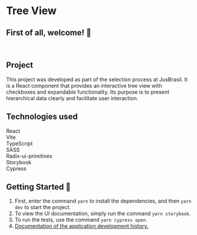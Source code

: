 # Tree View

## First of all, welcome! :tada:

&nbsp;

## Project

This project was developed as part of the selection process at JusBrasil. It is a React component that provides an interactive tree view with checkboxes and expandable functionality. Its purpose is to present hierarchical data clearly and facilitate user interaction.

## Technologies used

React \
Vite \
TypeScript \
SASS \
Radix-ui-primitives \
Storybook \
Cypress

## Getting Started :running:

1. First, enter the command `yarn` to install the dependencies, and then `yarn dev` to start the project.
2. To view the UI documentation, simply run the command `yarn storybook`.
3. To run the tests, use the command `yarn cypress open`.
4. [Documentation of the application development history.][1]

[1]: /comments.md

